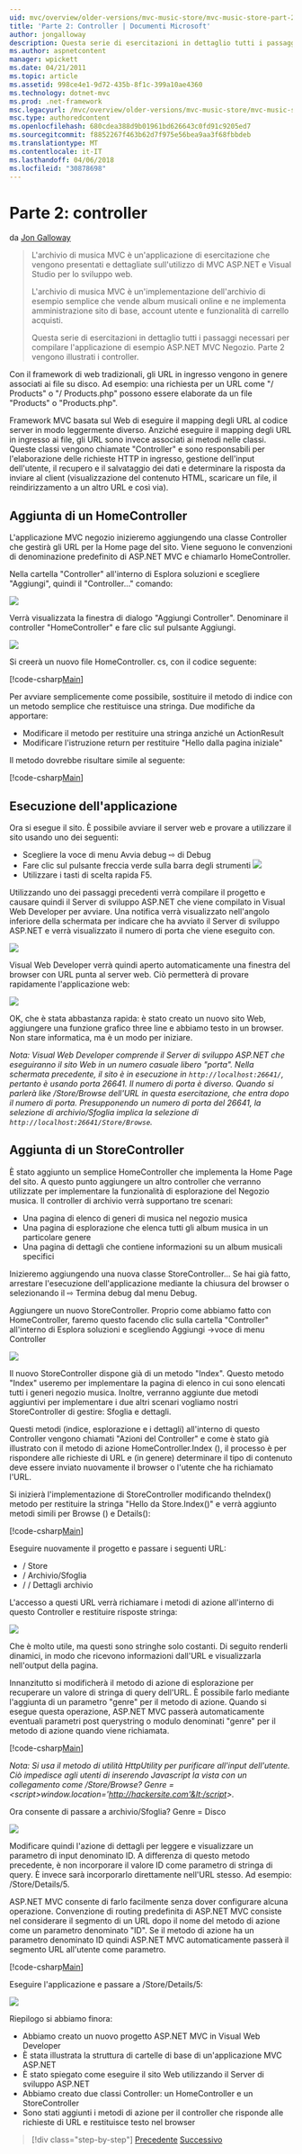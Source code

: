 ```yaml
---
uid: mvc/overview/older-versions/mvc-music-store/mvc-music-store-part-2
title: 'Parte 2: Controller | Documenti Microsoft'
author: jongalloway
description: Questa serie di esercitazioni in dettaglio tutti i passaggi necessari per compilare l'applicazione di esempio ASP.NET MVC Negozio. Parte 2 vengono illustrati i controller.
ms.author: aspnetcontent
manager: wpickett
ms.date: 04/21/2011
ms.topic: article
ms.assetid: 998ce4e1-9d72-435b-8f1c-399a10ae4360
ms.technology: dotnet-mvc
ms.prod: .net-framework
msc.legacyurl: /mvc/overview/older-versions/mvc-music-store/mvc-music-store-part-2
msc.type: authoredcontent
ms.openlocfilehash: 680cdea388d9b01961bd626643c0fd91c9205ed7
ms.sourcegitcommit: f8852267f463b62d7f975e56bea9aa3f68fbbdeb
ms.translationtype: MT
ms.contentlocale: it-IT
ms.lasthandoff: 04/06/2018
ms.locfileid: "30878698"
---
```

<a name="part-2-controllers"></a>Parte 2: controller
====================
da [Jon Galloway](https://github.com/jongalloway)

> L'archivio di musica MVC è un'applicazione di esercitazione che vengono presentati e dettagliate sull'utilizzo di MVC ASP.NET e Visual Studio per lo sviluppo web.  
>   
> L'archivio di musica MVC è un'implementazione dell'archivio di esempio semplice che vende album musicali online e ne implementa amministrazione sito di base, account utente e funzionalità di carrello acquisti.  
>   
> Questa serie di esercitazioni in dettaglio tutti i passaggi necessari per compilare l'applicazione di esempio ASP.NET MVC Negozio. Parte 2 vengono illustrati i controller.


Con il framework di web tradizionali, gli URL in ingresso vengono in genere associati ai file su disco. Ad esempio: una richiesta per un URL come "/ Products" o "/ Products.php" possono essere elaborate da un file "Products" o "Products.php".

Framework MVC basata sul Web di eseguire il mapping degli URL al codice server in modo leggermente diverso. Anziché eseguire il mapping degli URL in ingresso ai file, gli URL sono invece associati ai metodi nelle classi. Queste classi vengono chiamate "Controller" e sono responsabili per l'elaborazione delle richieste HTTP in ingresso, gestione dell'input dell'utente, il recupero e il salvataggio dei dati e determinare la risposta da inviare al client (visualizzazione del contenuto HTML, scaricare un file, il reindirizzamento a un altro URL e così via).

## <a name="adding-a-homecontroller"></a>Aggiunta di un HomeController

L'applicazione MVC negozio inizieremo aggiungendo una classe Controller che gestirà gli URL per la Home page del sito. Viene seguono le convenzioni di denominazione predefinito di ASP.NET MVC e chiamarlo HomeController.

Nella cartella "Controller" all'interno di Esplora soluzioni e scegliere "Aggiungi", quindi il "Controller..." comando:

![](mvc-music-store-part-2/_static/image1.jpg)

Verrà visualizzata la finestra di dialogo "Aggiungi Controller". Denominare il controller "HomeController" e fare clic sul pulsante Aggiungi.

![](mvc-music-store-part-2/_static/image1.png)

Si creerà un nuovo file HomeController. cs, con il codice seguente:

[!code-csharp[Main](mvc-music-store-part-2/samples/sample1.cs)]

Per avviare semplicemente come possibile, sostituire il metodo di indice con un metodo semplice che restituisce una stringa. Due modifiche da apportare:

- Modificare il metodo per restituire una stringa anziché un ActionResult
- Modificare l'istruzione return per restituire "Hello dalla pagina iniziale"

Il metodo dovrebbe risultare simile al seguente:

[!code-csharp[Main](mvc-music-store-part-2/samples/sample2.cs)]

## <a name="running-the-application"></a>Esecuzione dell'applicazione

Ora si esegue il sito. È possibile avviare il server web e provare a utilizzare il sito usando uno dei seguenti:

- Scegliere la voce di menu Avvia debug ⇨ di Debug
- Fare clic sul pulsante freccia verde sulla barra degli strumenti ![](mvc-music-store-part-2/_static/image2.jpg)
- Utilizzare i tasti di scelta rapida F5.

Utilizzando uno dei passaggi precedenti verrà compilare il progetto e causare quindi il Server di sviluppo ASP.NET che viene compilato in Visual Web Developer per avviare. Una notifica verrà visualizzato nell'angolo inferiore della schermata per indicare che ha avviato il Server di sviluppo ASP.NET e verrà visualizzato il numero di porta che viene eseguito con.

![](mvc-music-store-part-2/_static/image2.png)

Visual Web Developer verrà quindi aperto automaticamente una finestra del browser con URL punta al server web. Ciò permetterà di provare rapidamente l'applicazione web:

![](mvc-music-store-part-2/_static/image3.png)

OK, che è stata abbastanza rapida: è stato creato un nuovo sito Web, aggiungere una funzione grafico three line e abbiamo testo in un browser. Non stare informatica, ma è un modo per iniziare.

*Nota: Visual Web Developer comprende il Server di sviluppo ASP.NET che eseguiranno il sito Web in un numero casuale libero "porta". Nella schermata precedente, il sito è in esecuzione in `http://localhost:26641/`, pertanto è usando porta 26641. Il numero di porta è diverso. Quando si parlerà like /Store/Browse dell'URL in questa esercitazione, che entra dopo il numero di porta. Presupponendo un numero di porta del 26641, la selezione di archivio/Sfoglia implica la selezione di `http://localhost:26641/Store/Browse`.*

## <a name="adding-a-storecontroller"></a>Aggiunta di un StoreController

È stato aggiunto un semplice HomeController che implementa la Home Page del sito. A questo punto aggiungere un altro controller che verranno utilizzate per implementare la funzionalità di esplorazione del Negozio musica. Il controller di archivio verrà supportano tre scenari:

- Una pagina di elenco di generi di musica nel negozio musica
- Una pagina di esplorazione che elenca tutti gli album musica in un particolare genere
- Una pagina di dettagli che contiene informazioni su un album musicali specifici

Inizieremo aggiungendo una nuova classe StoreController... Se hai già fatto, arrestare l'esecuzione dell'applicazione mediante la chiusura del browser o selezionando il ⇨ Termina debug dal menu Debug.

Aggiungere un nuovo StoreController. Proprio come abbiamo fatto con HomeController, faremo questo facendo clic sulla cartella "Controller" all'interno di Esplora soluzioni e scegliendo Aggiungi -&gt;voce di menu Controller

![](mvc-music-store-part-2/_static/image4.png)

Il nuovo StoreController dispone già di un metodo "Index". Questo metodo "Index" useremo per implementare la pagina di elenco in cui sono elencati tutti i generi negozio musica. Inoltre, verranno aggiunte due metodi aggiuntivi per implementare i due altri scenari vogliamo nostri StoreController di gestire: Sfoglia e dettagli.

Questi metodi (indice, esplorazione e i dettagli) all'interno di questo Controller vengono chiamati "Azioni del Controller" e come è stato già illustrato con il metodo di azione HomeController.Index (), il processo è per rispondere alle richieste di URL e (in genere) determinare il tipo di contenuto deve essere inviato nuovamente il browser o l'utente che ha richiamato l'URL.

Si inizierà l'implementazione di StoreController modificando theIndex() metodo per restituire la stringa "Hello da Store.Index()" e verrà aggiunto metodi simili per Browse () e Details():

[!code-csharp[Main](mvc-music-store-part-2/samples/sample3.cs)]

Eseguire nuovamente il progetto e passare i seguenti URL:

- / Store
- / Archivio/Sfoglia
- / / Dettagli archivio

L'accesso a questi URL verrà richiamare i metodi di azione all'interno di questo Controller e restituire risposte stringa:

![](mvc-music-store-part-2/_static/image5.png)

Che è molto utile, ma questi sono stringhe solo costanti. Di seguito renderli dinamici, in modo che ricevono informazioni dall'URL e visualizzarla nell'output della pagina.

Innanzitutto si modificherà il metodo di azione di esplorazione per recuperare un valore di stringa di query dell'URL. È possibile farlo mediante l'aggiunta di un parametro "genre" per il metodo di azione. Quando si esegue questa operazione, ASP.NET MVC passerà automaticamente eventuali parametri post querystring o modulo denominati "genre" per il metodo di azione quando viene richiamata.

[!code-csharp[Main](mvc-music-store-part-2/samples/sample4.cs)]

*Nota: Si usa il metodo di utilità HttpUtility per purificare all'input dell'utente. Ciò impedisce agli utenti di inserendo Javascript la vista con un collegamento come /Store/Browse? Genre =&lt;script&gt;window.location='http://hackersite.com'&lt;/script&gt;.*

Ora consente di passare a archivio/Sfoglia? Genre = Disco

![](mvc-music-store-part-2/_static/image6.png)

Modificare quindi l'azione di dettagli per leggere e visualizzare un parametro di input denominato ID. A differenza di questo metodo precedente, è non incorporare il valore ID come parametro di stringa di query. È invece sarà incorporarlo direttamente nell'URL stesso. Ad esempio: /Store/Details/5.

ASP.NET MVC consente di farlo facilmente senza dover configurare alcuna operazione. Convenzione di routing predefinita di ASP.NET MVC consiste nel considerare il segmento di un URL dopo il nome del metodo di azione come un parametro denominato "ID". Se il metodo di azione ha un parametro denominato ID quindi ASP.NET MVC automaticamente passerà il segmento URL all'utente come parametro.

[!code-csharp[Main](mvc-music-store-part-2/samples/sample5.cs)]

Eseguire l'applicazione e passare a /Store/Details/5:

![](mvc-music-store-part-2/_static/image7.png)

Riepilogo si abbiamo finora:

- Abbiamo creato un nuovo progetto ASP.NET MVC in Visual Web Developer
- È stata illustrata la struttura di cartelle di base di un'applicazione MVC ASP.NET
- È stato spiegato come eseguire il sito Web utilizzando il Server di sviluppo ASP.NET
- Abbiamo creato due classi Controller: un HomeController e un StoreController
- Sono stati aggiunti i metodi di azione per il controller che risponde alle richieste di URL e restituisce testo nel browser


> [!div class="step-by-step"]
> [Precedente](mvc-music-store-part-1.md)
> [Successivo](mvc-music-store-part-3.md)
